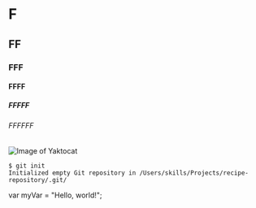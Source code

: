 # F
## FF
### FFF
#### FFFF
##### FFFFF
###### FFFFFF
![Image of Yaktocat](https://octodex.github.com/images/yaktocat.png)

```
$ git init
Initialized empty Git repository in /Users/skills/Projects/recipe-repository/.git/
```
var myVar = "Hello, world!";
